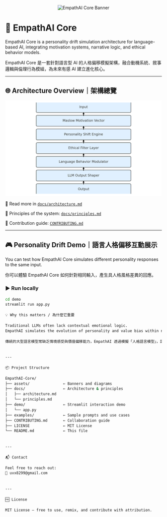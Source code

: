 <p align="center">
  <img src="assets/banner.png" alt="EmpathAI Core Banner">
</p>

# 🧠 EmpathAI Core

EmpathAI Core is a personality drift simulation architecture for language-based AI, integrating motivation systems, narrative logic, and ethical behavior models.

EmpathAI Core 是一套針對語言型 AI 的人格偏移模擬架構，融合動機系統、敘事邏輯與倫理行為模組，為未來有感 AI 建立進化核心。

---

## 🌐 Architecture Overview｜架構總覽

<p align="center">
  <img src="assets/empathai_architecture.png" alt="EmpathAI Architecture Diagram">
</p>

🧩 Read more in [`docs/architecture.md`](docs/architecture.md)

📜 Principles of the system: [`docs/principles.md`](docs/principles.md)

🤝 Contribution guide: [`CONTRIBUTING.md`](CONTRIBUTING.md)

---

## 🎮 Personality Drift Demo｜語言人格偏移互動展示

You can test how EmpathAI Core simulates different personality responses to the same input.

你可以體驗 EmpathAI Core 如何針對相同輸入，產生具人格風格差異的回應。

### ▶️ Run locally
```bash
cd demo
streamlit run app.py

💡 Why this matters / 為什麼它重要

Traditional LLMs often lack contextual emotional logic.
EmpathAI simulates the evolution of personality and value bias within natural language, allowing AI to adapt more like a psychologically dynamic being.

傳統的大型語言模型常缺乏情境感受與價值偏移能力，EmpathAI 透過模擬「人格語言模型」，讓 AI 能展現出更接近人類心理的語言互動能力。


---

📦 Project Structure

EmpathAI-Core/
├── assets/               ← Banners and diagrams
├── docs/                 ← Architecture & principles
│   ├── architecture.md
│   └── principles.md
├── demo/                 ← Streamlit interaction demo
│   └── app.py
├── examples/             ← Sample prompts and use cases
├── CONTRIBUTING.md       ← Collaboration guide
├── LICENSE               ← MIT License
└── README.md             ← This file


---

📬 Contact

Feel free to reach out:
📧 uvx8299@gmail.com


---

🆓 License

MIT License – free to use, remix, and contribute with attribution.
